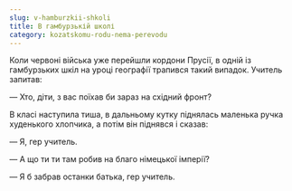 ```yaml
---
slug: v-hamburzkii-shkoli
title: В гамбурзькій школі
category: kozatskomu-rodu-nema-perevodu
---
```

Коли червоні війська уже перейшли кордони Прусії, в одній із гамбурзьких шкіл на уроці географії трапився такий випадок. Учитель запитав:

— Хто, діти, з вас поїхав би зараз на східний фронт?

В класі наступила тиша, в дальньому кутку піднялась маленька ручка худенького хлопчика, а потім він піднявся і сказав:

— Я, гер учитель.

— А що ти ти там робив на благо німецької імперії?

— Я б забрав останки батька, гер учитель.
